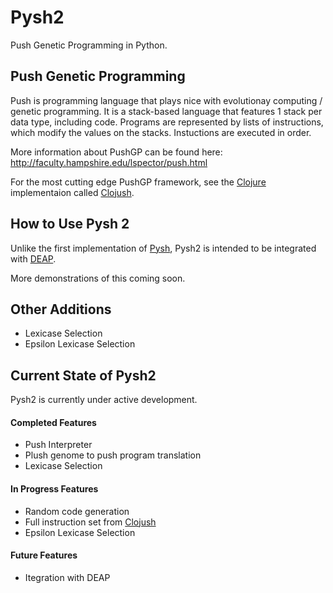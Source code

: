 # Pysh2
Push Genetic Programming in Python.

## Push Genetic Programming
Push is programming language that plays nice with evolutionay computing / genetic programming. It is a stack-based language that features 1 stack per data type, including code. Programs are represented by lists of instructions, which modify the values on the stacks. Instuctions are executed in order.

More information about PushGP can be found here: http://faculty.hampshire.edu/lspector/push.html

For the most cutting edge PushGP framework, see the [Clojure](https://clojure.org/) implementaion called [Clojush](https://github.com/lspector/Clojush).

## How to Use Pysh 2
Unlike the first implementation of [Pysh](https://github.com/erp12/PyshGP), Pysh2 is intended to be integrated with [DEAP](https://github.com/DEAP/deap). 

More demonstrations of this coming soon.

## Other Additions
- Lexicase Selection
- Epsilon Lexicase Selection

## Current State of Pysh2

Pysh2 is currently under active development.

#### Completed Features
- Push Interpreter
- Plush genome to push program translation
- Lexicase Selection

#### In Progress Features
- Random code generation
- Full instruction set from [Clojush](https://github.com/lspector/Clojush)
- Epsilon Lexicase Selection

#### Future Features
- Itegration with DEAP

